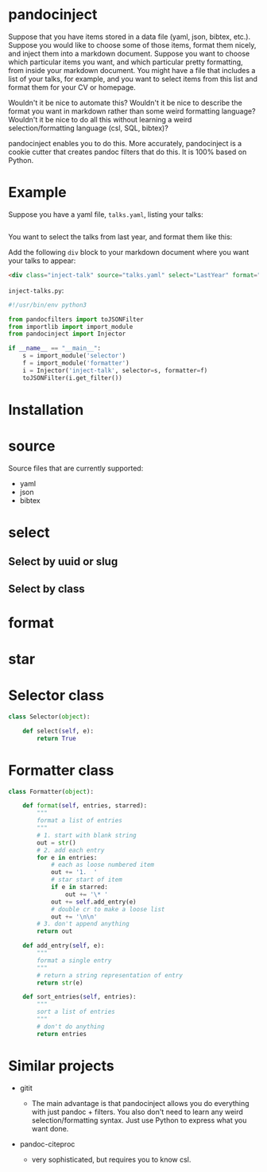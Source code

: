 # pandocinject

Suppose that you have items stored in a data file (yaml, json, bibtex, etc.). Suppose you would like to choose some of those items, format them nicely, and inject them into a markdown document. Suppose you want to choose which particular items you want, and which particular pretty formatting, from inside your markdown document. You might have a file that includes a list of your talks, for example, and you want to select items from this list and format them for your CV or homepage.

Wouldn't it be nice to automate this? Wouldn't it be nice to describe the format you want in markdown rather than some weird formatting language? Wouldn't it be nice to do all this without learning a weird selection/formatting language (csl, SQL, bibtex)?

pandocinject enables you to do this. More accurately, pandocinject is a cookie cutter that creates pandoc filters that do this. It is 100% based on Python.

# Example

Suppose you have a yaml file, `talks.yaml`, listing your talks:

``` yaml

```

You want to select the talks from last year, and format them like this:

Add the following `div` block to your markdown document where you want your talks to appear:

``` html
<div class="inject-talk" source="talks.yaml" select="LastYear" format="Homepage"></div>
```


`inject-talks.py`:


``` python
#!/usr/bin/env python3

from pandocfilters import toJSONFilter
from importlib import import_module
from pandocinject import Injector

if __name__ == "__main__":
    s = import_module('selector')
    f = import_module('formatter')
    i = Injector('inject-talk', selector=s, formatter=f)
    toJSONFilter(i.get_filter())
```


# Installation

# source

Source files that are currently supported:

* yaml
* json
* bibtex

# select

## Select by uuid or slug

## Select by class

# format

# star

# Selector class

``` python
class Selector(object):

    def select(self, e):
        return True
```

# Formatter class

``` python
class Formatter(object):

    def format(self, entries, starred):
        """
        format a list of entries
        """
        # 1. start with blank string
        out = str()
        # 2. add each entry
        for e in entries:
            # each as loose numbered item
            out += '1.  '
            # star start of item
            if e in starred:
                out += '\* '
            out += self.add_entry(e)
            # double cr to make a loose list
            out += '\n\n'
        # 3. don't append anything
        return out

    def add_entry(self, e):
        """
        format a single entry
        """
        # return a string representation of entry
        return str(e)

    def sort_entries(self, entries):
        """
        sort a list of entries
        """
        # don't do anything
        return entries
```

# Similar projects

- gitit
    - The main advantage is that pandocinject allows you do everything with just pandoc + filters.
    You also don't need to learn any weird selection/formatting syntax. Just use Python to express
    what you want done.

- pandoc-citeproc
    -   very sophisticated, but requires you to know csl.
